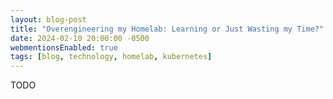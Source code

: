 ```yaml
---
layout: blog-post
title: "Overengineering my Homelab: Learning or Just Wasting my Time?"
date: 2024-02-10 20:00:00 -0500
webmentionsEnabled: true
tags: [blog, technology, homelab, kubernetes]
---
```

TODO